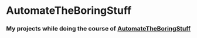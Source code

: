 # AutomateTheBoringStuff
### My projects while doing the course of [AutomateTheBoringStuff](https://automatetheboringstuff.com/)

